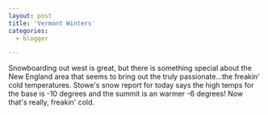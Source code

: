 ```yaml
---
layout: post
title: 'Vermont Winters'
categories:
  - blogger

---
```


Snowboarding out west is great, but there is something special about the New England area that seems to bring out the truly passionate...the freakin' cold temperatures.  Stowe's snow report for today says the high temps for the base is -10 degrees and the summit is an warmer -6 degrees!  Now that's really, freakin' cold.
